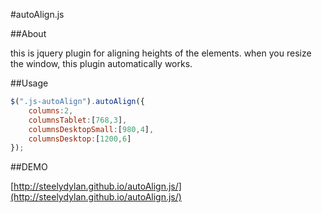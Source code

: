 #autoAlign.js


##About

this is jquery plugin for aligning heights of the elements.
when you resize the window, this plugin automatically works.


##Usage

```js
$(".js-autoAlign").autoAlign({
	columns:2,
	columnsTablet:[768,3],
	columnsDesktopSmall:[980,4],
	columnsDesktop:[1200,6]
});
```

##DEMO

[http://steelydylan.github.io/autoAlign.js/](http://steelydylan.github.io/autoAlign.js/)